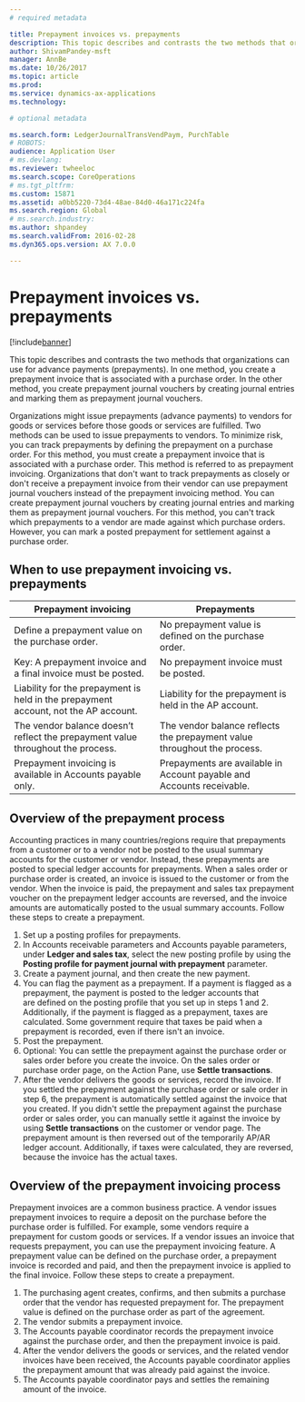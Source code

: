 ```yaml
---
# required metadata

title: Prepayment invoices vs. prepayments
description: This topic describes and contrasts the two methods that organizations can use for advance payments (prepayments). In one method, you create a prepayment invoice that is associated with a purchase order. In the other method, you create prepayment journal vouchers by creating journal entries and marking them as prepayment journal vouchers.
author: ShivamPandey-msft
manager: AnnBe
ms.date: 10/26/2017
ms.topic: article
ms.prod: 
ms.service: dynamics-ax-applications
ms.technology: 

# optional metadata

ms.search.form: LedgerJournalTransVendPaym, PurchTable
# ROBOTS: 
audience: Application User
# ms.devlang: 
ms.reviewer: twheeloc
ms.search.scope: CoreOperations
# ms.tgt_pltfrm: 
ms.custom: 15871
ms.assetid: a0bb5220-73d4-48ae-84d0-46a171c224fa
ms.search.region: Global
# ms.search.industry: 
ms.author: shpandey
ms.search.validFrom: 2016-02-28
ms.dyn365.ops.version: AX 7.0.0

---
```


# Prepayment invoices vs. prepayments

[!include[banner](../includes/banner.md)]


This topic describes and contrasts the two methods that organizations can use for advance payments (prepayments). In one method, you create a prepayment invoice that is associated with a purchase order. In the other method, you create prepayment journal vouchers by creating journal entries and marking them as prepayment journal vouchers.

Organizations might issue prepayments (advance payments) to vendors for goods or services before those goods or services are fulfilled. Two methods can be used to issue prepayments to vendors. To minimize risk, you can track prepayments by defining the prepayment on a purchase order. For this method, you must create a prepayment invoice that is associated with a purchase order. This method is referred to as prepayment invoicing. Organizations that don't want to track prepayments as closely or don't receive a prepayment invoice from their vendor can use prepayment journal vouchers instead of the prepayment invoicing method. You can create prepayment journal vouchers by creating journal entries and marking them as prepayment journal vouchers. For this method, you can't track which prepayments to a vendor are made against which purchase orders. However, you can mark a posted prepayment for settlement against a purchase order.

## When to use prepayment invoicing vs. prepayments
| Prepayment invoicing                                                                | Prepayments                                                              |
|-------------------------------------------------------------------------------------|--------------------------------------------------------------------------|
| Define a prepayment value on the purchase order.                                    | No prepayment value is defined on the purchase order.                    |
| Key: A prepayment invoice and a final invoice must be posted.                       | No prepayment invoice must be posted.                                    |
| Liability for the prepayment is held in the prepayment account, not the AP account. | Liability for the prepayment is held in the AP account.                  |
| The vendor balance doesn’t reflect the prepayment value throughout the process.     | The vendor balance reflects the prepayment value throughout the process. |
| Prepayment invoicing is available in Accounts payable only.                         | Prepayments are available in Account payable and Accounts receivable.    |

## Overview of the prepayment process
Accounting practices in many countries/regions require that prepayments from a customer or to a vendor not be posted to the usual summary accounts for the customer or vendor. Instead, these prepayments are posted to special ledger accounts for prepayments. When a sales order or purchase order is created, an invoice is issued to the customer or from the vendor. When the invoice is paid, the prepayment and sales tax prepayment voucher on the prepayment ledger accounts are reversed, and the invoice amounts are automatically posted to the usual summary accounts. Follow these steps to create a prepayment.

1.  Set up a posting profiles for prepayments.
2.  In Accounts receivable parameters and Accounts payable parameters, under **Ledger and sales tax**, select the new posting profile by using the **Posting profile for payment journal with prepayment** parameter.
3.  Create a payment journal, and then create the new payment.
4.  You can flag the payment as a prepayment. If a payment is flagged as a prepayment, the payment is posted to the ledger accounts that are defined on the posting profile that you set up in steps 1 and 2. Additionally, if the payment is flagged as a prepayment, taxes are calculated. Some government require that taxes be paid when a prepayment is recorded, even if there isn't an invoice.
5.  Post the prepayment.
6.  Optional: You can settle the prepayment against the purchase order or sales order before you create the invoice. On the sales order or purchase order page, on the Action Pane, use **Settle transactions**.
7.  After the vendor delivers the goods or services, record the invoice. If you settled the prepayment against the purchase order or sale order in step 6, the prepayment is automatically settled against the invoice that you created. If you didn't settle the prepayment against the purchase order or sales order, you can manually settle it against the invoice by using **Settle transactions** on the customer or vendor page. The prepayment amount is then reversed out of the temporarily AP/AR ledger account. Additionally, if taxes were calculated, they are reversed, because the invoice has the actual taxes.

## Overview of the prepayment invoicing process
Prepayment invoices are a common business practice. A vendor issues prepayment invoices to require a deposit on the purchase before the purchase order is fulfilled. For example, some vendors require a prepayment for custom goods or services. If a vendor issues an invoice that requests prepayment, you can use the prepayment invoicing feature. A prepayment value can be defined on the purchase order, a prepayment invoice is recorded and paid, and then the prepayment invoice is applied to the final invoice. Follow these steps to create a prepayment.

1.  The purchasing agent creates, confirms, and then submits a purchase order that the vendor has requested prepayment for. The prepayment value is defined on the purchase order as part of the agreement.
2.  The vendor submits a prepayment invoice.
3.  The Accounts payable coordinator records the prepayment invoice against the purchase order, and then the prepayment invoice is paid.
4.  After the vendor delivers the goods or services, and the related vendor invoices have been received, the Accounts payable coordinator applies the prepayment amount that was already paid against the invoice.
5.  The Accounts payable coordinator pays and settles the remaining amount of the invoice.




